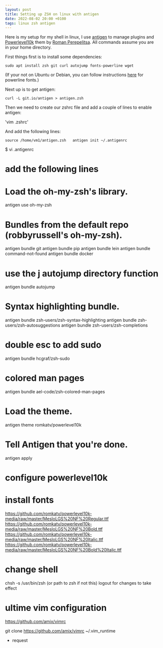 ```yaml
---
layout: post
title: Setting up ZSH on linux with antigen
date: 2022-08-02 20:00 +0100
tags: linux zsh antigen 
---
```


Here is my setup for my shell in linux, I use [antigen][antigen] to manage plugins and [Powerlevel10k][powerlevel10k] them by [Roman Perepelitsa][romkatv]. All commands assume you are in your home directory.  

First things first is to install some dependencies:  

`sudo apt install zsh git curl autojump fonts-powerline wget`  

(If your not on Ubuntu or Debian, you can follow instructions [here][powerline] for powerline fonts.)  

Next up is to get antigen:  

`curl -L git.io/antigen > antigen.zsh`  

Then we need to create our zshrc file and add a couple of lines to enable antigen:  

'vim .zshrc'  

And add the following lines:  

`source /home/vm1/antigen.zsh  
antigen init ~/.antigenrc`  

$ vi .antigenrc
# add the following lines

# Load the oh-my-zsh's library.
antigen use oh-my-zsh

# Bundles from the default repo (robbyrussell's oh-my-zsh).
antigen bundle git
antigen bundle pip
antigen bundle lein
antigen bundle command-not-found
antigen bundle docker
# use the j autojump directory function
antigen bundle autojump


# Syntax highlighting bundle.
antigen bundle zsh-users/zsh-syntax-highlighting
antigen bundle zsh-users/zsh-autosuggestions
antigen bundle zsh-users/zsh-completions
# double esc to add sudo
antigen bundle hcgraf/zsh-sudo
# colored man pages
antigen bundle ael-code/zsh-colored-man-pages

# Load the theme.
antigen theme romkatv/powerlevel10k

# Tell Antigen that you're done.
antigen apply

# configure powerlevel10k
# install fonts

https://github.com/romkatv/powerlevel10k-media/raw/master/MesloLGS%20NF%20Regular.ttf
https://github.com/romkatv/powerlevel10k-media/raw/master/MesloLGS%20NF%20Bold.ttf
https://github.com/romkatv/powerlevel10k-media/raw/master/MesloLGS%20NF%20Italic.ttf
https://github.com/romkatv/powerlevel10k-media/raw/master/MesloLGS%20NF%20Bold%20Italic.ttf


# change shell
chsh -s /usr/bin/zsh (or path to zsh if not this)
logout for changes to take effect



# ultime vim configuration
https://github.com/amix/vimrc

git clone https://github.com/amix/vimrc ~/.vim_runtime

 - request


[powerlevel10k]: https://github.com/romkatv/powerlevel10k
[antigen]: https://github.com/zsh-users/antigen
[romkatv]: https://github.com/romkatv
[powerline]: https://github.com/powerline/fonts